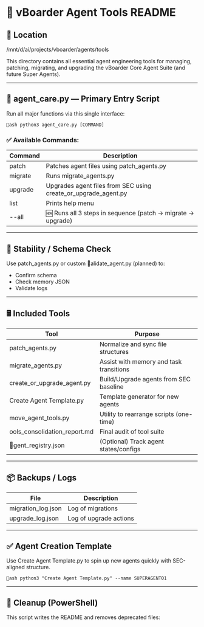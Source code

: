 ﻿# 🧰 vBoarder Agent Tools README

## 📁 Location
/mnt/d/ai/projects/vboarder/agents/tools

This directory contains all essential agent engineering tools for managing, patching, migrating, and upgrading the vBoarder Core Agent Suite (and future Super Agents).

---

## 🗼 agent_care.py — Primary Entry Script

Run all major functions via this single interface:

`ash
python3 agent_care.py [COMMAND]
`

### ✅ Available Commands:

| Command   | Description                                  |
|-----------|----------------------------------------------|
| patch   | Patches agent files using patch_agents.py  |
| migrate | Runs migrate_agents.py                     |
| upgrade | Upgrades agent files from SEC using create_or_upgrade_agent.py |
| list    | Prints help menu                             |
| --all   | 🆕 Runs all 3 steps in sequence (patch → migrate → upgrade) |

---

## 🧪 Stability / Schema Check
Use patch_agents.py or custom alidate_agent.py (planned) to:
- Confirm schema
- Check memory JSON
- Validate logs

---

## 🖩 Included Tools

| Tool                    | Purpose                                 |
|-------------------------|-----------------------------------------|
| patch_agents.py       | Normalize and sync file structures      |
| migrate_agents.py     | Assist with memory and task transitions |
| create_or_upgrade_agent.py | Build/Upgrade agents from SEC baseline |
| Create Agent Template.py   | Template generator for new agents     |
| move_agent_tools.py   | Utility to rearrange scripts (one-time) |
| 	ools_consolidation_report.md | Final audit of tool suite       |
| gent_registry.json   | (Optional) Track agent states/configs   |

---

## 📦 Backups / Logs

| File                 | Description                |
|----------------------|----------------------------|
| migration_log.json | Log of migrations          |
| upgrade_log.json   | Log of upgrade actions     |

---

## ✅ Agent Creation Template
Use Create Agent Template.py to spin up new agents quickly with SEC-aligned structure.

`ash
python3 "Create Agent Template.py" --name SUPERAGENT01
`

---

## 🧹 Cleanup (PowerShell)
This script writes the README and removes deprecated files:
